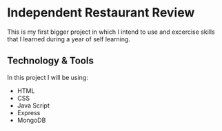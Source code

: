 # Independent Restaurant Review
This is my first bigger project in which I intend to use and excercise skills that I learned during a year of self learning.

## Technology & Tools
In this project I will be using:
- HTML
- CSS
- Java Script
- Express
- MongoDB

